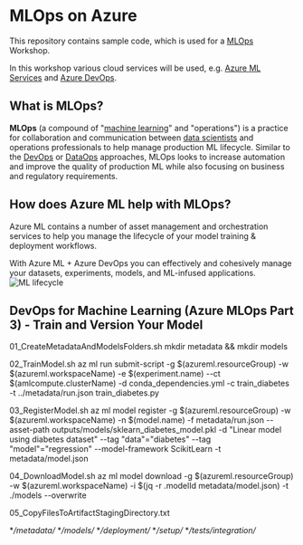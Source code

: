 # MLOps on Azure
This repository contains sample code, which is used for a [MLOps](https://en.wikipedia.org/wiki/MLOps) Workshop.

In this workshop various cloud services will be used, e.g. [Azure ML Services](https://azure.microsoft.com/en-us/services/machine-learning-service/) and [Azure DevOps](https://azure.microsoft.com/en-us/services/devops/).

## What is MLOps?
**MLOps** (a compound of "[machine learning](https://en.wikipedia.org/wiki/Machine_learning)" and "operations") is a practice for collaboration and communication between [data scientists](https://en.wikipedia.org/wiki/Data_scientists) and operations professionals to help manage production ML lifecycle.
Similar to the [DevOps](https://en.wikipedia.org/wiki/DevOps) or [DataOps](https://en.wikipedia.org/wiki/DataOps) approaches, MLOps looks to increase automation and improve the quality of production ML while also focusing on business and regulatory requirements.

## How does Azure ML help with MLOps?
Azure ML contains a number of asset management and orchestration services to help you manage the lifecycle of your model training & deployment workflows.

With Azure ML + Azure DevOps you can effectively and cohesively manage your datasets, experiments, models, and ML-infused applications.
![ML lifecycle](./media/ml-lifecycle.png)


## DevOps for Machine Learning (Azure MLOps Part 3) - Train and Version Your Model

01_CreateMetadataAndModelsFolders.sh
mkdir metadata && mkdir models

02_TrainModel.sh
az ml run submit-script -g $(azureml.resourceGroup) -w $(azureml.workspaceName) -e $(experiment.name) --ct $(amlcompute.clusterName) -d conda_dependencies.yml -c train_diabetes -t ../metadata/run.json train_diabetes.py

03_RegisterModel.sh
az ml model register -g $(azureml.resourceGroup) -w $(azureml.workspaceName) -n $(model.name) -f metadata/run.json  --asset-path outputs/models/sklearn_diabetes_model.pkl -d "Linear model using diabetes dataset" --tag "data"="diabetes" --tag "model"="regression" --model-framework ScikitLearn -t metadata/model.json

04_DownloadModel.sh
az ml model download -g $(azureml.resourceGroup) -w $(azureml.workspaceName) -i $(jq -r .modelId metadata/model.json) -t ./models --overwrite

05_CopyFilesToArtifactStagingDirectory.txt

**/metadata/*
**/models/*
**/deployment/*
**/setup/*
**/tests/integration/*


